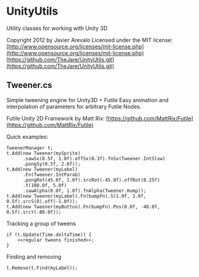 UnityUtils
==========

Utility classes for working with Unity 3D

Copyright 2012 by Javier Arevalo
Licensed under the MIT license: [http://www.opensource.org/licenses/mit-license.php](http://www.opensource.org/licenses/mit-license.php)
[https://github.com/TheJare/UnityUtils.git](https://github.com/TheJare/UnityUtils.git)

## Tweener.cs

Simple tweening engine for Unity3D + Futile
Easy animation and interpolation of parameters for arbitrary Futile Nodes.

Futile Unity 2D Framework by Matt Rix: [https://github.com/MattRix/Futile](https://github.com/MattRix/Futile)

Quick examples:

    TweenerManager t;
    t.Add(new Tweener(mySprite)
          .sawSx(0.5f, 1.0f).offSx(0.3f).fnSx(Tweener.IntSlow)
          .pongSy(0.5f, 2.0f));
    t.Add(new Tweener(myLabel)
          .Fn(Tweener.IntParab)
          .pongRot(45.0f, 1.0f).srcRot(-45.0f).offRot(0.25f)
          .Y(100.0f, 5.0f)
          .sawAlpha(0.0f, 1.0f).fnAlpha(Tweener.Hump));
    t.Add(new Tweener(myLabel).Fn(bumpFn).S(1.0f, 1.0f, 0.5f).srcS(0).off(-1.0f));
    t.Add(new Tweener(myButton).Fn(bumpFn).Pos(0.0f, -40.0f, 0.5f).srcY(-80.0f));
      
Tracking a group of tweens

    if (t.Update(Time.deltaTime)) {
        <<regular tweens finished>>;
    }

Finding and removing

    t.Remove(t.Find(myLabel));